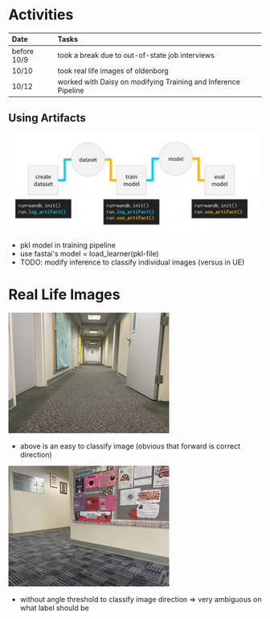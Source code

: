 # Activities
| Date | Tasks
| :--        |:--   |
| before 10/9 | took a break due to out-of-state job interviews
| 10/10 | took real life images of oldenborg
| 10/12 | worked with Daisy on modifying Training and Inference Pipeline

## Using Artifacts
![wandb](wandb.png)
+ pkl model in training pipeline
+ use fastai's model = load_learner(pkl-file)
+ TODO: modify inference to classify individual images (versus in UE)

# Real Life Images
![real life image](real-life-example1.png)
+ above is an easy to classify image (obvious that forward is correct direction)

![ambig image](ambig.png)
+  without angle threshold to classify image direction => very ambiguous on what label should be

